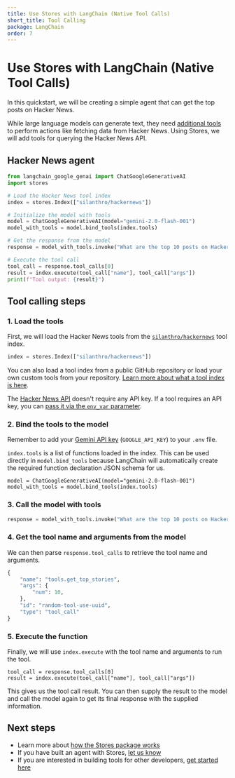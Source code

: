 ```yaml
---
title: Use Stores with LangChain (Native Tool Calls)
short_title: Tool Calling
package: LangChain
order: 7
---
```


# Use Stores with LangChain (Native Tool Calls)

In this quickstart, we will be creating a simple agent that can get the top posts on Hacker News. 

While large language models can generate text, they need [additional tools](https://python.langchain.com/docs/modules/model_io/models/llms/integrations/google_genai) to perform actions like fetching data from Hacker News. Using Stores, we will add tools for querying the Hacker News API.

## Hacker News agent

```python
from langchain_google_genai import ChatGoogleGenerativeAI
import stores

# Load the Hacker News tool index
index = stores.Index(["silanthro/hackernews"])

# Initialize the model with tools
model = ChatGoogleGenerativeAI(model="gemini-2.0-flash-001")
model_with_tools = model.bind_tools(index.tools)

# Get the response from the model
response = model_with_tools.invoke("What are the top 10 posts on Hacker News today?")

# Execute the tool call
tool_call = response.tool_calls[0]
result = index.execute(tool_call["name"], tool_call["args"])
print(f"Tool output: {result}")
```

## Tool calling steps

### 1. Load the tools

First, we will load the Hacker News tools from the [`silanthro/hackernews`](https://github.com/silanthro/hackernews) tool index.

```python
index = stores.Index(["silanthro/hackernews"])
```

You can also load a tool index from a public GitHub repository or load your own custom tools from your repository. [Learn more about what a tool index is here](/docs/guide/_index/what_is_an_index).

The [Hacker News API](https://github.com/HackerNews/API) doesn't require any API key. If a tool requires an API key, you can [pass it via the `env_var` parameter](/docs/guide/remote_index/environment_variables).

### 2. Bind the tools to the model

Remember to add your [Gemini API key](https://aistudio.google.com/apikey) (`GOOGLE_API_KEY`) to your `.env` file.

`index.tools` is a list of functions loaded in the index. This can be used directly in `model.bind_tools` because LangChain will automatically create the required function declaration JSON schema for us.

```python{2}
model = ChatGoogleGenerativeAI(model="gemini-2.0-flash-001")
model_with_tools = model.bind_tools(index.tools)
```

### 3. Call the model with tools

```python
response = model_with_tools.invoke("What are the top 10 posts on Hacker News today?")
```

### 4. Get the tool name and arguments from the model

We can then parse `response.tool_calls` to retrieve the tool name and arguments.

```python {2-5} [response.tool_calls[0\\]]
{
    "name": "tools.get_top_stories",
    "args": {
        "num": 10,
    },
    "id": "random-tool-use-uuid",
    "type": "tool_call"
}
```

### 5. Execute the function

Finally, we will use `index.execute` with the tool name and arguments to run the tool.

```python{2}
tool_call = response.tool_calls[0]
result = index.execute(tool_call["name"], tool_call["args"])
```

This gives us the tool call result. You can then supply the result to the model and call the model again to get its final response with the supplied information.

## Next steps

- Learn more about [how the Stores package works](/docs/guide)
- If you have built an agent with Stores, [let us know](http://twitter.com/alfred_lua)
- If you are interested in building tools for other developers, [get started here](/docs/contribute)
